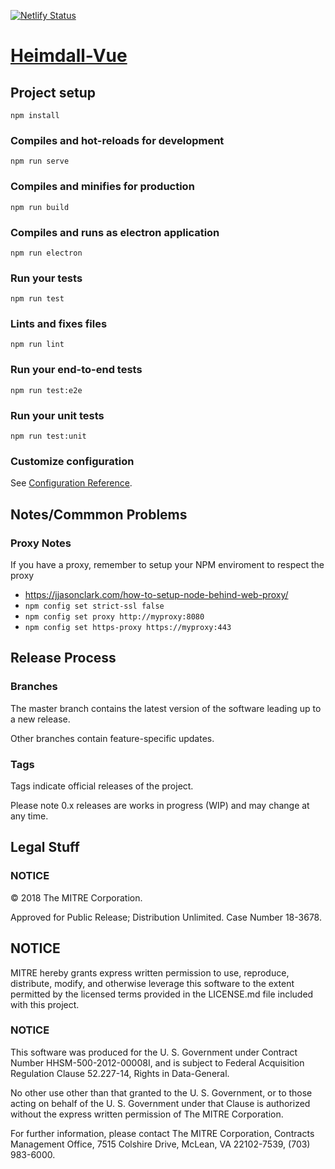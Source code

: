 [![Netlify Status](https://api.netlify.com/api/v1/badges/30bdf828-42eb-41ca-9053-8f5c7fd31e90/deploy-status)](https://app.netlify.com/sites/heimdall-vue/deploys)

# [Heimdall-Vue](https://www.github.com/mitre/heimdall-vue)

## Project setup
```
npm install
```

### Compiles and hot-reloads for development
```
npm run serve
```

### Compiles and minifies for production
```
npm run build
```

### Compiles and runs as electron application
```
npm run electron
```

### Run your tests
```
npm run test
```

### Lints and fixes files
```
npm run lint
```

### Run your end-to-end tests
```
npm run test:e2e
```

### Run your unit tests
```
npm run test:unit
```

### Customize configuration
See [Configuration Reference](https://cli.vuejs.org/config/).

## Notes/Commmon Problems

### Proxy Notes

If you have a proxy, remember to setup your NPM enviroment to respect the proxy
- https://jjasonclark.com/how-to-setup-node-behind-web-proxy/
- `npm config set strict-ssl false`
- `npm config set proxy http://myproxy:8080`
- `npm config set https-proxy https://myproxy:443`

## Release Process 

### Branches
The master branch contains the latest version of the software leading up to a new release.

Other branches contain feature-specific updates.

### Tags
Tags indicate official releases of the project.

Please note 0.x releases are works in progress (WIP) and may change at any time.

## Legal Stuff

### NOTICE

© 2018 The MITRE Corporation.  

Approved for Public Release; Distribution Unlimited. Case Number 18-3678.  

## NOTICE
MITRE hereby grants express written permission to use, reproduce, distribute, modify, and otherwise leverage this software to the extent permitted by the licensed terms provided in the LICENSE.md file included with this project.

### NOTICE  

This software was produced for the U. S. Government under Contract Number HHSM-500-2012-00008I, and is subject to Federal Acquisition Regulation Clause 52.227-14, Rights in Data-General.  

No other use other than that granted to the U. S. Government, or to those acting on behalf of the U. S. Government under that Clause is authorized without the express written permission of The MITRE Corporation.

For further information, please contact The MITRE Corporation, Contracts Management Office, 7515 Colshire Drive, McLean, VA  22102-7539, (703) 983-6000.
